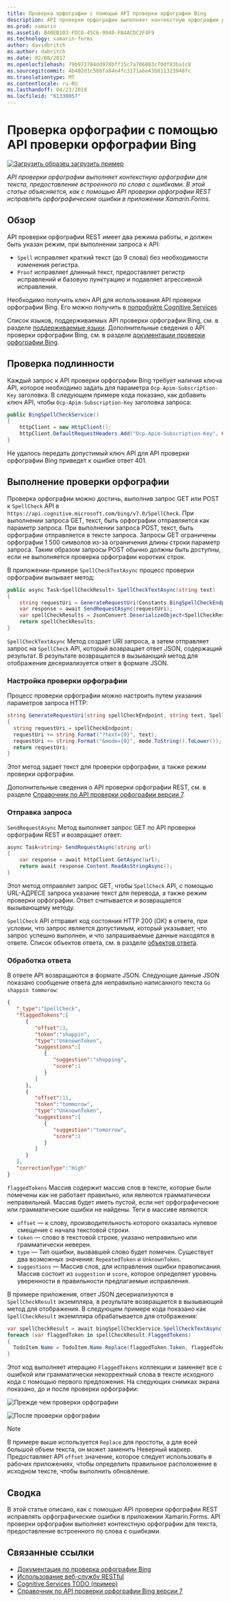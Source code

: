 ```yaml
---
title: Проверка орфографии с помощью API проверки орфографии Bing
description: API проверки орфографии выполняет контекстную орфографии для текста, предоставление встроенного по слова с ошибками. В этой статье объясняется, как с помощью API проверки орфографии REST исправлять орфографические ошибки в приложении Xamarin.Forms.
ms.prod: xamarin
ms.assetid: B40EB103-FDC0-45C6-9940-FB4ACDC2F4F9
ms.technology: xamarin-forms
author: davidbritch
ms.author: dabritch
ms.date: 02/08/2017
ms.openlocfilehash: 79b973784dd978bff15c7a706083c70df83ba1c8
ms.sourcegitcommit: 4b402d1c508fa84e4fc3171a6e43b811323948fc
ms.translationtype: MT
ms.contentlocale: ru-RU
ms.lasthandoff: 04/23/2019
ms.locfileid: "61330057"
---
```

# <a name="spell-checking-using-the-bing-spell-check-api"></a>Проверка орфографии с помощью API проверки орфографии Bing

[![Загрузить образец](~/media/shared/download.png) загрузить пример](https://developer.xamarin.com/samples/xamarin-forms/WebServices/TodoCognitiveServices/)

_API проверки орфографии выполняет контекстную орфографии для текста, предоставление встроенного по слова с ошибками. В этой статье объясняется, как с помощью API проверки орфографии REST исправлять орфографические ошибки в приложении Xamarin.Forms._

## <a name="overview"></a>Обзор

API проверки орфографии REST имеет два режима работы, и должен быть указан режим, при выполнении запроса к API:

- `Spell` исправляет краткий текст (до 9 слова) без необходимости изменения регистра.
- `Proof` исправляет длинный текст, предоставляет регистр исправлений и базовую пунктуацию и подавляет агрессивной исправления.

Необходимо получить ключ API для использования API проверки орфографии Bing. Его можно получить в [попробуйте Cognitive Services](https://azure.microsoft.com/try/cognitive-services/)

Список языков, поддерживаемых API проверки орфографии Bing, см. в разделе [поддерживаемые языки](/azure/cognitive-services/bing-spell-check/bing-spell-check-supported-languages/). Дополнительные сведения о API проверки орфографии Bing, см. в разделе [документации проверки орфографии Bing](/azure/cognitive-services/bing-spell-check/).

## <a name="authentication"></a>Проверка подлинности

Каждый запрос к API проверки орфографии Bing требует наличия ключа API, которое необходимо задать для параметра `Ocp-Apim-Subscription-Key` заголовка. В следующем примере кода показано, как добавить ключ API, чтобы `Ocp-Apim-Subscription-Key` заголовка запроса:

```csharp
public BingSpellCheckService()
{
    httpClient = new HttpClient();
    httpClient.DefaultRequestHeaders.Add("Ocp-Apim-Subscription-Key", Constants.BingSpellCheckApiKey);
}
```

Не удалось передать допустимый ключ API для API проверки орфографии Bing приведет к ошибке ответ 401.

## <a name="performing-spell-checking"></a>Выполнение проверки орфографии

Проверка орфографии можно достичь, выполнив запрос GET или POST к `SpellCheck` API в `https://api.cognitive.microsoft.com/bing/v7.0/SpellCheck`. При выполнении запроса GET, текст, быть орфографии отправляется как параметр запроса. При выполнении запроса POST, текст, быть орфографии отправляется в тексте запроса. Запросы GET ограничены орфографии 1 500 символов из-за ограничения длины строки параметр запроса. Таким образом запросы POST обычно должны быть доступны, если не выполняется проверка орфографии коротких строк.

В приложении-примере `SpellCheckTextAsync` процесс проверки орфографии вызывает метод:

```csharp
public async Task<SpellCheckResult> SpellCheckTextAsync(string text)
{
    string requestUri = GenerateRequestUri(Constants.BingSpellCheckEndpoint, text, SpellCheckMode.Spell);
    var response = await SendRequestAsync(requestUri);
    var spellCheckResults = JsonConvert.DeserializeObject<SpellCheckResult>(response);
    return spellCheckResults;
}
```

`SpellCheckTextAsync` Метод создает URI запроса, а затем отправляет запрос на `SpellCheck` API, который возвращает ответ JSON, содержащий результат. В результате возвращается в вызывающий метод для отображения десериализуется ответ в формате JSON.

### <a name="configuring-spell-checking"></a>Настройка проверки орфографии

Процесс проверки орфографии можно настроить путем указания параметров запроса HTTP:

```csharp
string GenerateRequestUri(string spellCheckEndpoint, string text, SpellCheckMode mode)
{
  string requestUri = spellCheckEndpoint;
  requestUri += string.Format("?text={0}", text);                         // text to spell check
  requestUri += string.Format("&mode={0}", mode.ToString().ToLower());    // spellcheck mode - proof or spell
  return requestUri;
}
```

Этот метод задает текст для проверки орфографии, а также режим проверки орфографии.

Дополнительные сведения о API проверки орфографии REST, см. в разделе [Справочник по API проверки орфографии версии 7](/rest/api/cognitiveservices/bing-spell-check-api-v7-reference/).

### <a name="sending-the-request"></a>Отправка запроса

`SendRequestAsync` Метод выполняет запрос GET по API проверки орфографии REST и возвращает ответ:

```csharp
async Task<string> SendRequestAsync(string url)
{
    var response = await httpClient.GetAsync(url);
    return await response.Content.ReadAsStringAsync();
}
```

Этот метод отправляет запрос GET, чтобы `SpellCheck` API, с помощью URL-АДРЕСЕ запроса указание текст для перевода, а также режим проверки орфографии. Ответ считывается и возвращается вызывающему методу.

`SpellCheck` API отправит код состояния HTTP 200 (ОК) в ответе, при условии, что запрос является допустимым, который указывает, что запрос успешно выполнен, и что запрашиваемые данные находятся в ответе. Список объектов ответа, см. в разделе [объектов ответа](/rest/api/cognitiveservices/bing-spell-check-api-v7-reference#response-objects).

### <a name="processing-the-response"></a>Обработка ответа

В ответе API возвращаются в формате JSON. Следующие данные JSON показано сообщение ответа для неправильно написанного текста `Go shappin tommorow`:

```json
{  
   "_type":"SpellCheck",
   "flaggedTokens":[  
      {  
         "offset":3,
         "token":"shappin",
         "type":"UnknownToken",
         "suggestions":[  
            {  
               "suggestion":"shopping",
               "score":1
            }
         ]
      },
      {  
         "offset":11,
         "token":"tommorow",
         "type":"UnknownToken",
         "suggestions":[  
            {  
               "suggestion":"tomorrow",
               "score":1
            }
         ]
      }
   ],
   "correctionType":"High"
}
```

`flaggedTokens` Массив содержит массив слов в тексте, которые были помечены как не работает правильно, или являются грамматически неправильный. Массив будет иметь пустой, если нет орфографические или грамматические ошибки не найдены. Теги в массиве являются:

- `offset` — к слову, производительность которого оказалась нулевое смещение с начала текстовой строки.
- `token` — слово в текстовой строке, указано неправильно или грамматически неверен.
- `type` — Тип ошибки, вызвавшей слово будет помечен. Существует два возможных значения: `RepeatedToken` и `UnknownToken`.
- `suggestions` — Массив слов, для исправления ошибки правописания. Массив состоит из `suggestion` и `score`, которое определяет уровень уверенности в правильности предлагаемые исправления.

В примере приложения, ответ JSON десериализуются в `SpellCheckResult` экземпляра, в результате возвращается в вызывающий метод для отображения. В следующем примере кода показано как `SpellCheckResult` экземпляра обрабатывается для отображения:

```csharp
var spellCheckResult = await bingSpellCheckService.SpellCheckTextAsync(TodoItem.Name);
foreach (var flaggedToken in spellCheckResult.FlaggedTokens)
{
  TodoItem.Name = TodoItem.Name.Replace(flaggedToken.Token, flaggedToken.Suggestions.FirstOrDefault().Suggestion);
}
```

Этот код выполняет итерацию `FlaggedTokens` коллекции и заменяет все с ошибкой или грамматически некорректный слова в тексте исходного кода с помощью первого предложения. На следующих снимках экрана показано, до и после проверки орфографии:

![](spell-check-images/before-spell-check.png "Прежде чем проверки орфографии")

![](spell-check-images/after-spell-check.png "После проверки орфографии")

> [!NOTE]
> В примере выше используется `Replace` для простоты, а для всей большой объем текста, он может заменить Неверный маркер. Предоставляет API `offset` значение, которое следует использовать в рабочих приложениях, чтобы определить правильное расположение в исходном тексте, чтобы выполнить обновление.

## <a name="summary"></a>Сводка

В этой статье описано, как с помощью API проверки орфографии REST исправлять орфографические ошибки в приложении Xamarin.Forms. API проверки орфографии выполняет контекстную орфографии для текста, предоставление встроенного по слова с ошибками.

## <a name="related-links"></a>Связанные ссылки

- [Документация по проверка орфографии Bing](/azure/cognitive-services/bing-spell-check/)
- [Использование веб-службу RESTful](~/xamarin-forms/data-cloud/consuming/rest.md)
- [Cognitive Services TODO (пример)](https://developer.xamarin.com/samples/xamarin-forms/WebServices/TodoCognitiveServices/)
- [Справочник по API проверки орфографии Bing версии 7](/rest/api/cognitiveservices/bing-spell-check-api-v7-reference/)
